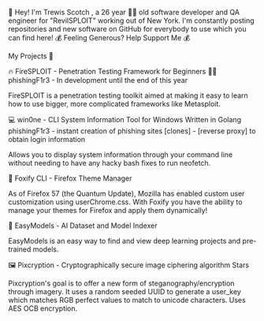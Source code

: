 🙌 Hey! I'm Trewis Scotch , a 26 year 👨‍💻 old software developer and QA engineer for "RevilSPLOIT" working out of New York. I'm constantly posting repositories and new software on GitHub for everybody to use which you can find here!
💰 Feeling Generous? Help Support Me 💰

My Projects 📝


🔥 FireSPLOIT - Penetration Testing Framework for Beginners
🐱‍💻 phishingF1r3 - In development until the end of this year

 

FireSPLOIT is a penetration testing toolkit aimed at making it easy to learn how to use bigger, more complicated frameworks like Metasploit.

💻 win0ne - CLI System Information Tool for Windows Written in Golang
   phishingF1r3 - instant creation of phishing sites [clones] - [reverse proxy] to obtain login information


Allows you to display system information through your command line without needing to have any hacky bash fixes to run neofetch.

🦊 Foxify CLI - Firefox Theme Manager
 

As of Firefox 57 (the Quantum Update), Mozilla has enabled custom user customization using userChrome.css. With Foxify you have the ability to manage your themes for Firefox and apply them dynamically!

🧠 EasyModels - AI Dataset and Model Indexer
 

EasyModels is an easy way to find and view deep learning projects and pre-trained models.

🖼️ Pixcryption - Cryptographically secure image ciphering algorithm
Stars

Pixcryption's goal is to offer a new form of steganography/encryption through imagery. It uses a random seeded UUID to generate a user_key which matches RGB perfect values to match to unicode characters. Uses AES OCB encryption.
